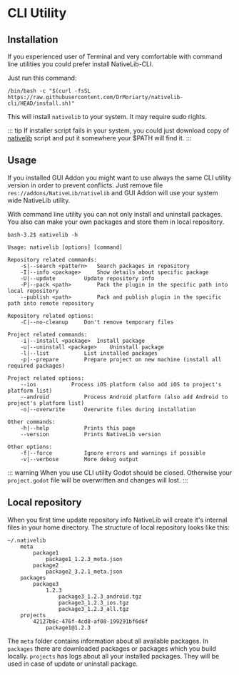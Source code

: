# CLI Utility

## Installation

If you experienced user of Terminal and very comfortable with command line utilities you could prefer install NativeLib-CLI.

Just run this command:

```
/bin/bash -c "$(curl -fsSL https://raw.githubusercontent.com/DrMoriarty/nativelib-cli/HEAD/install.sh)"
```

This will install `nativelib` to your system. It may require sudo rights.

::: tip
If installer script fails in your system, you could just download copy of [nativelib](https://github.com/DrMoriarty/nativelib-cli) script and put it somewhere your $PATH will find it.
:::

## Usage

If you installed GUI Addon you might want to use always the same CLI utility version in order to prevent conflicts. Just remove file `res://addons/NativeLib/nativelib` and GUI Addon will use your system wide NativeLib utility.

With command line utility you can not only install and uninstall packages. You also can make your own packages and store them in local repository.

```
bash-3.2$ nativelib -h

Usage: nativelib [options] [command]

Repository related commands:
    -s|--search <pattern>	Search packages in repository
    -I|--info <package>		Show details about specific package
    -U|--update			Update repository info
    -P|--pack <path>		Pack the plugin in the specific path into local repository
    --publish <path>		Pack and publish plugin in the specific path into remote repository

Repository related options:
    -C|--no-cleanup		Don't remove temporary files

Project related commands:
    -i|--install <package>	Install package
    -u|--uninstall <package>	Uninstall package
    -l|--list			List installed packages
    -p|--prepare		Prepare project on new machine (install all required packages)

Project related options:
    --ios			Process iOS platform (also add iOS to project's platform list)
    --android			Process Android platform (also add Android to project's platform list)
    -o|--overwrite		Overwrite files during installation

Other commands:
    -h|--help			Prints this page
    --version			Prints NativeLib version

Other options:
    -f|--force			Ignore errors and warnings if possible
    -v|--verbose		More debug output
```

::: warning
When you use CLI utility Godot should be closed. Otherwise your `project.godot` file will be overwritten and changes will lost.
:::

## Local repository

When you first time update repository info NativeLib will create it's internal files in your home directory. The structure of local repository looks like this:

```
~/.nativelib
    meta
        package1
            package1_1.2.3_meta.json
        package2
            package2_3.2.1_meta.json
    packages
        package3
            1.2.3
                package3_1.2.3_android.tgz
                package3_1.2.3_ios.tgz
                package3_1.2.3_all.tgz
    projects
        42127b6c-476f-4cd8-af08-199291bf6d6f
            package1@1.2.3
```

The `meta` folder contains information about all available packages. In `packages` there are downloaded packages or packages which you build locally. `projects` has logs about all your installed packages. They will be used in case of update or uninstall package.

